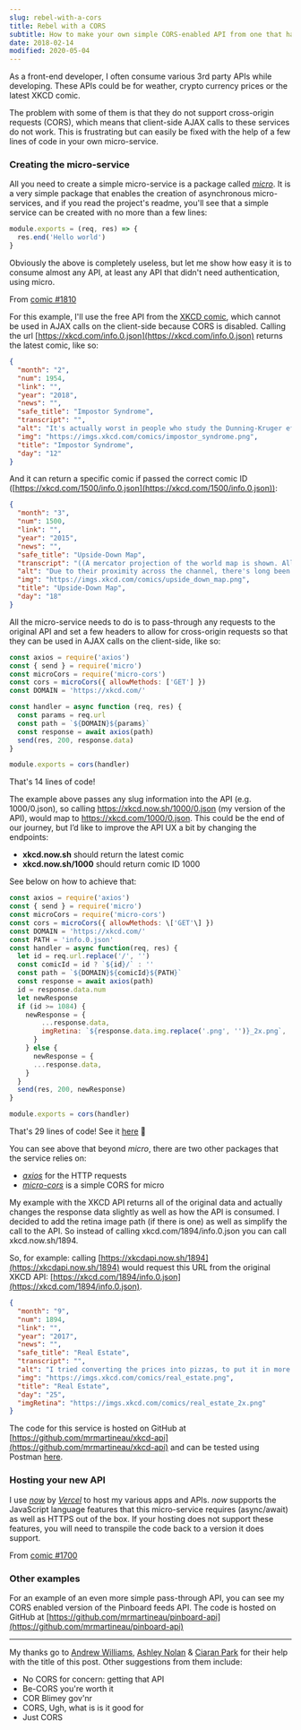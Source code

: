 ```yaml
---
slug: rebel-with-a-cors
title: Rebel with a CORS
subtitle: How to make your own simple CORS-enabled API from one that has CORS disabled
date: 2018-02-14
modified: 2020-05-04
---
```


As a front-end developer, I often consume various 3rd party APIs while developing. These APIs could be for weather, crypto currency prices or the latest XKCD comic.

The problem with some of them is that they do not support cross-origin requests (CORS), which means that client-side AJAX calls to these services do not work. This is frustrating but can easily be fixed with the help of a few lines of code in your own micro-service.

### Creating the micro-service

All you need to create a simple micro-service is a package called [_micro_](https://github.com/zeit/micro). It is a very simple package that enables the creation of asynchronous micro-services, and if you read the project's readme, you'll see that a simple service can be created with no more than a few lines:

```js
module.exports = (req, res) => {
  res.end('Hello world')
}
```

Obviously the above is completely useless, but let me show how easy it is to consume almost any API, at least any API that didn't need authentication, using micro.

From [comic #1810](https://xkcd.com/1810/)

For this example, I'll use the free API from the [XKCD comic](https://xkcd.com/), which cannot be used in AJAX calls on the client-side because CORS is disabled. Calling the url [https://xkcd.com/info.0.json](https://xkcd.com/info.0.json) returns the latest comic, like so:

```json
{
  "month": "2",
  "num": 1954,
  "link": "",
  "year": "2018",
  "news": "",
  "safe_title": "Impostor Syndrome",
  "transcript": "",
  "alt": "It's actually worst in people who study the Dunning-Kruger effect. We tried to organize a conference on it, but the only people who would agree to give the keynote were random undergrads.",
  "img": "https://imgs.xkcd.com/comics/impostor_syndrome.png",
  "title": "Impostor Syndrome",
  "day": "12"
}
```

And it can return a specific comic if passed the correct comic ID ([https://xkcd.com/1500/info.0.json](https://xkcd.com/1500/info.0.json)):

```json
{
  "month": "3",
  "num": 1500,
  "link": "",
  "year": "2015",
  "news": "",
  "safe_title": "Upside-Down Map",
  "transcript": "((A mercator projection of the world map is shown. All the continents have been rotated one hundred eighty degrees.))\\n\\n((Cuba is next to alaska, and alaska is touching the tip of south america, which is all near the equator. Mexico is now friends with greenland.\\n\\n((Iceland, the UK, and asia are all close together. Japan and Taiwan haven't moved with the asian continent, and are technically European.))\\n\\n((Siberia is now equatorial. Africa is pretty temperate, except for the north bits which are somewhat antarctic.))\\n\\nCaption: This upside-down map will change your perspective on the world!\\n\\n{{Title text: Due to their proximity across the channel, there's long been tension between North Korea and the United Kingdom of Great Britain and Southern Ireland.}}",
  "alt": "Due to their proximity across the channel, there's long been tension between North Korea and the United Kingdom of Great Britain and Southern Ireland.",
  "img": "https://imgs.xkcd.com/comics/upside_down_map.png",
  "title": "Upside-Down Map",
  "day": "18"
}
```

All the micro-service needs to do is to pass-through any requests to the original API and set a few headers to allow for cross-origin requests so that they can be used in AJAX calls on the client-side, like so:

```js
const axios = require('axios')
const { send } = require('micro')
const microCors = require('micro-cors')
const cors = microCors({ allowMethods: ['GET'] })
const DOMAIN = 'https://xkcd.com/'

const handler = async function (req, res) {
  const params = req.url
  const path = `${DOMAIN}${params}`
  const response = await axios(path)
  send(res, 200, response.data)
}

module.exports = cors(handler)
```

That's 14 lines of code!

The example above passes any slug information into the API (e.g. 1000/0.json), so calling https://xkcd.now.sh/1000/0.json (my version of the API), would map to https://xkcd.com/1000/0.json. This could be the end of our journey, but I’d like to improve the API UX a bit by changing the endpoints:

- **xkcd.now.sh** should return the latest comic
- **xkcd.now.sh/1000** should return comic ID 1000

See below on how to achieve that:

```js
const axios = require('axios')
const { send } = require('micro')
const microCors = require('micro-cors')
const cors = microCors({ allowMethods: \['GET'\] })
const DOMAIN = 'https://xkcd.com/'
const PATH = 'info.0.json'
const handler = async function(req, res) {
  let id = req.url.replace('/', '')
  const comicId = id ? `${id}/` : ''
  const path = `${DOMAIN}${comicId}${PATH}`
  const response = await axios(path)
  id = response.data.num
  let newResponse
  if (id >= 1084) {
    newResponse = {
        ...response.data,
        imgRetina: `${response.data.img.replace('.png', '')}_2x.png`,
      }
    } else {
      newResponse = {
      ...response.data,
    }
  }
  send(res, 200, newResponse)
}

module.exports = cors(handler)
```

That's 29 lines of code! See it [here](https://github.com/mrmartineau/xkcd-api/blob/master/index.js) 👀

You can see above that beyond _micro_, there are two other packages that the service relies on:

- [_axios_](https://github.com/axios/axios) for the HTTP requests
- [_micro-cors_](https://github.com/possibilities/micro-cors) is a simple CORS for micro

My example with the XKCD API returns all of the original data and actually changes the response data slightly as well as how the API is consumed. I decided to add the retina image path (if there is one) as well as simplify the call to the API. So instead of calling xkcd.com/1894/info.0.json you can call xkcd.now.sh/1894.

So, for example: calling [https://xkcdapi.now.sh/1894](https://xkcdapi.now.sh/1894) would request this URL from the original XKCD API: [https://xkcd.com/1894/info.0.json](https://xkcd.com/1894/info.0.json).

```json
{
  "month": "9",
  "num": 1894,
  "link": "",
  "year": "2017",
  "news": "",
  "safe_title": "Real Estate",
  "transcript": "",
  "alt": "I tried converting the prices into pizzas, to put it in more familiar terms, and it just became a hard-to-think-about number of pizzas.",
  "img": "https://imgs.xkcd.com/comics/real_estate.png",
  "title": "Real Estate",
  "day": "25",
  "imgRetina": "https://imgs.xkcd.com/comics/real_estate_2x.png"
}
```

The code for this service is hosted on GitHub at [https://github.com/mrmartineau/xkcd-api](https://github.com/mrmartineau/xkcd-api) and can be tested using Postman [here](https://www.getpostman.com/collections/2254fd6b4db3e7345ddd).

### Hosting your new API

I use [_now_](https://vercel.com/now) by [_Vercel_](https://vercel.com) to host my various apps and APIs. _now_ supports the JavaScript language features that this micro-service requires (async/await) as well as HTTPS out of the box. If your hosting does not support these features, you will need to transpile the code back to a version it does support.

From [comic #1700](https://xkcd.com/1700/)

### Other examples

For an example of an even more simple pass-through API, you can see my CORS enabled version of the Pinboard feeds API. The code is hosted on GitHub at [https://github.com/mrmartineau/pinboard-api](https://github.com/mrmartineau/pinboard-api)

---

My thanks go to [Andrew Williams](https://medium.com/u/bc0058830195), [Ashley Nolan](https://medium.com/u/f2a3cc045295) & [Ciaran Park](https://medium.com/u/a6cf81c6fa33) for their help with the title of this post. Other suggestions from them include:

- No CORS for concern: getting that API
- Be-CORS you're worth it
- COR Blimey gov'nr
- CORS, Ugh, what is is it good for
- Just CORS
